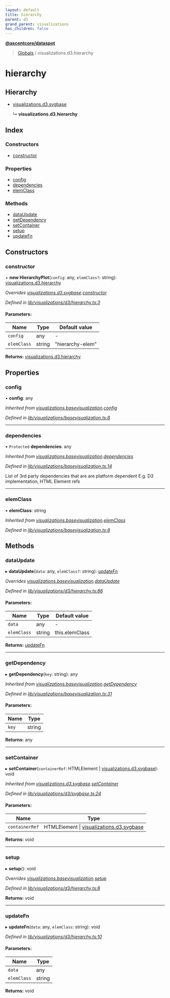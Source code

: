 ```yaml
---
layout: default
title: hierarchy
parent: d3
grand_parent: visualizations
has_children: false
---
```


**[@ascentcore/dataspot](../README.md)**

> [Globals](../globals.md) / visualizations.d3.hierarchy

# hierarchy

## Hierarchy

* [visualizations.d3.svgbase](visualizations_d3_svgbase.md)

  ↳ **visualizations.d3.hierarchy**

## Index

### Constructors

* [constructor](visualizations_d3_hierarchy.md#constructor)

### Properties

* [config](visualizations_d3_hierarchy.md#config)
* [dependencies](visualizations_d3_hierarchy.md#dependencies)
* [elemClass](visualizations_d3_hierarchy.md#elemclass)

### Methods

* [dataUpdate](visualizations_d3_hierarchy.md#dataupdate)
* [getDependency](visualizations_d3_hierarchy.md#getdependency)
* [setContainer](visualizations_d3_hierarchy.md#setcontainer)
* [setup](visualizations_d3_hierarchy.md#setup)
* [updateFn](visualizations_d3_hierarchy.md#updatefn)

## Constructors

### constructor

\+ **new HierarchyPlot**(`config`: any, `elemClass?`: string): [visualizations.d3.hierarchy](visualizations_d3_hierarchy.md)

*Overrides [visualizations.d3.svgbase](visualizations_d3_svgbase.md).[constructor](visualizations_d3_svgbase.md#constructor)*

*Defined in [lib/visualizations/d3/hierarchy.ts:3](https://github.com/ascentcore/dataspot/blob/46219f5/lib/visualizations/d3/hierarchy.ts#L3)*

#### Parameters:

Name | Type | Default value |
------ | ------ | ------ |
`config` | any | - |
`elemClass` | string | "hierarchy-elem" |

**Returns:** [visualizations.d3.hierarchy](visualizations_d3_hierarchy.md)

## Properties

### config

•  **config**: any

*Inherited from [visualizations.basevisualization](visualizations_basevisualization.md).[config](visualizations_basevisualization.md#config)*

*Defined in [lib/visualizations/basevisualization.ts:8](https://github.com/ascentcore/dataspot/blob/46219f5/lib/visualizations/basevisualization.ts#L8)*

___

### dependencies

• `Protected` **dependencies**: any

*Inherited from [visualizations.basevisualization](visualizations_basevisualization.md).[dependencies](visualizations_basevisualization.md#dependencies)*

*Defined in [lib/visualizations/basevisualization.ts:14](https://github.com/ascentcore/dataspot/blob/46219f5/lib/visualizations/basevisualization.ts#L14)*

List of 3rd party dependencies that are are platform dependent
E.g. D3 implementation, HTML Element refs

___

### elemClass

•  **elemClass**: string

*Inherited from [visualizations.basevisualization](visualizations_basevisualization.md).[elemClass](visualizations_basevisualization.md#elemclass)*

*Defined in [lib/visualizations/basevisualization.ts:8](https://github.com/ascentcore/dataspot/blob/46219f5/lib/visualizations/basevisualization.ts#L8)*

## Methods

### dataUpdate

▸ **dataUpdate**(`data`: any, `elemClass?`: string): [updateFn](visualizations_d3_hierarchy.md#updatefn)

*Overrides [visualizations.basevisualization](visualizations_basevisualization.md).[dataUpdate](visualizations_basevisualization.md#dataupdate)*

*Defined in [lib/visualizations/d3/hierarchy.ts:86](https://github.com/ascentcore/dataspot/blob/46219f5/lib/visualizations/d3/hierarchy.ts#L86)*

#### Parameters:

Name | Type | Default value |
------ | ------ | ------ |
`data` | any | - |
`elemClass` | string | this.elemClass |

**Returns:** [updateFn](visualizations_d3_hierarchy.md#updatefn)

___

### getDependency

▸ **getDependency**(`key`: string): any

*Inherited from [visualizations.basevisualization](visualizations_basevisualization.md).[getDependency](visualizations_basevisualization.md#getdependency)*

*Defined in [lib/visualizations/basevisualization.ts:31](https://github.com/ascentcore/dataspot/blob/46219f5/lib/visualizations/basevisualization.ts#L31)*

#### Parameters:

Name | Type |
------ | ------ |
`key` | string |

**Returns:** any

___

### setContainer

▸ **setContainer**(`containerRef`: HTMLElement \| [visualizations.d3.svgbase](visualizations_d3_svgbase.md)): void

*Inherited from [visualizations.d3.svgbase](visualizations_d3_svgbase.md).[setContainer](visualizations_d3_svgbase.md#setcontainer)*

*Defined in [lib/visualizations/d3/svgbase.ts:24](https://github.com/ascentcore/dataspot/blob/46219f5/lib/visualizations/d3/svgbase.ts#L24)*

#### Parameters:

Name | Type |
------ | ------ |
`containerRef` | HTMLElement \| [visualizations.d3.svgbase](visualizations_d3_svgbase.md) |

**Returns:** void

___

### setup

▸ **setup**(): void

*Overrides [visualizations.basevisualization](visualizations_basevisualization.md).[setup](visualizations_basevisualization.md#setup)*

*Defined in [lib/visualizations/d3/hierarchy.ts:8](https://github.com/ascentcore/dataspot/blob/46219f5/lib/visualizations/d3/hierarchy.ts#L8)*

**Returns:** void

___

### updateFn

▸ **updateFn**(`data`: any, `elemClass`: string): void

*Defined in [lib/visualizations/d3/hierarchy.ts:10](https://github.com/ascentcore/dataspot/blob/46219f5/lib/visualizations/d3/hierarchy.ts#L10)*

#### Parameters:

Name | Type |
------ | ------ |
`data` | any |
`elemClass` | string |

**Returns:** void
